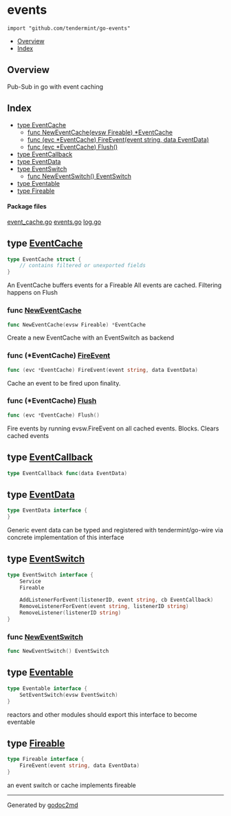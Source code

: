 

# events
`import "github.com/tendermint/go-events"`

* [Overview](#pkg-overview)
* [Index](#pkg-index)

## <a name="pkg-overview">Overview</a>
Pub-Sub in go with event caching




## <a name="pkg-index">Index</a>
* [type EventCache](#EventCache)
  * [func NewEventCache(evsw Fireable) *EventCache](#NewEventCache)
  * [func (evc *EventCache) FireEvent(event string, data EventData)](#EventCache.FireEvent)
  * [func (evc *EventCache) Flush()](#EventCache.Flush)
* [type EventCallback](#EventCallback)
* [type EventData](#EventData)
* [type EventSwitch](#EventSwitch)
  * [func NewEventSwitch() EventSwitch](#NewEventSwitch)
* [type Eventable](#Eventable)
* [type Fireable](#Fireable)


#### <a name="pkg-files">Package files</a>
[event_cache.go](/src/github.com/tendermint/go-events/event_cache.go) [events.go](/src/github.com/tendermint/go-events/events.go) [log.go](/src/github.com/tendermint/go-events/log.go) 






## <a name="EventCache">type</a> [EventCache](/src/target/event_cache.go?s=152:215#L1)
``` go
type EventCache struct {
    // contains filtered or unexported fields
}
```
An EventCache buffers events for a Fireable
All events are cached. Filtering happens on Flush







### <a name="NewEventCache">func</a> [NewEventCache](/src/target/event_cache.go?s=275:320#L5)
``` go
func NewEventCache(evsw Fireable) *EventCache
```
Create a new EventCache with an EventSwitch as backend





### <a name="EventCache.FireEvent">func</a> (\*EventCache) [FireEvent](/src/target/event_cache.go?s=534:596#L19)
``` go
func (evc *EventCache) FireEvent(event string, data EventData)
```
Cache an event to be fired upon finality.




### <a name="EventCache.Flush">func</a> (\*EventCache) [Flush](/src/target/event_cache.go?s=773:803#L26)
``` go
func (evc *EventCache) Flush()
```
Fire events by running evsw.FireEvent on all cached events. Blocks.
Clears cached events




## <a name="EventCallback">type</a> [EventCallback](/src/target/events.go?s=4182:4221#L175)
``` go
type EventCallback func(data EventData)
```









## <a name="EventData">type</a> [EventData](/src/target/events.go?s=236:287#L4)
``` go
type EventData interface {
}
```
Generic event data can be typed and registered with tendermint/go-wire
via concrete implementation of this interface










## <a name="EventSwitch">type</a> [EventSwitch](/src/target/events.go?s=553:760#L19)
``` go
type EventSwitch interface {
    Service
    Fireable

    AddListenerForEvent(listenerID, event string, cb EventCallback)
    RemoveListenerForEvent(event string, listenerID string)
    RemoveListener(listenerID string)
}
```






### <a name="NewEventSwitch">func</a> [NewEventSwitch](/src/target/events.go?s=902:935#L36)
``` go
func NewEventSwitch() EventSwitch
```




## <a name="Eventable">type</a> [Eventable](/src/target/events.go?s=371:433#L10)
``` go
type Eventable interface {
    SetEventSwitch(evsw EventSwitch)
}
```
reactors and other modules should export
this interface to become eventable










## <a name="Fireable">type</a> [Fireable](/src/target/events.go?s=483:551#L15)
``` go
type Fireable interface {
    FireEvent(event string, data EventData)
}
```
an event switch or cache implements fireable














- - -
Generated by [godoc2md](http://godoc.org/github.com/davecheney/godoc2md)
